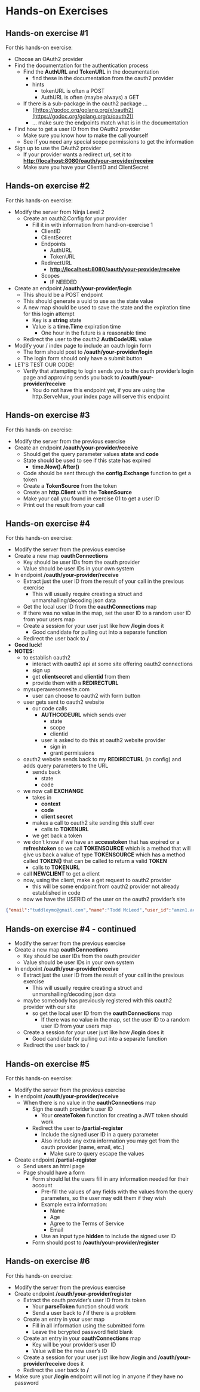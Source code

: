 # Hands-on Exercises

## Hands-on exercise #1

For this hands-on exercise:

- Choose an OAuth2 provider
- Find the documentation for the authentication process
  - Find the **AuthURL** and **TokenURL** in the documentation
    - find these in the documentation from the oauth2 provider
    - hints
      - tokenURL is often a POST
      - AuthURL is often (maybe always) a GET
  - If there is a sub-package in the oauth2 package ...
    - ([https://godoc.org/golang.org/x/oauth2](https://godoc.org/golang.org/x/oauth2))  
    - … make sure the endpoints match what is in the documentation
- Find how to get a user ID from the OAuth2 provider
  - Make sure you know how to make the call yourself
  - See if you need any special scope permissions to get the information
- Sign up to use the OAuth2 provider
  - If your provider wants a redirect url, set it to **[http://localhost:8080/oauth/your-provider/receive](http://localhost:8080/oauth/your-provider/receive)**
  - Make sure you have your ClientID and ClientSecret

## Hands-on exercise #2

For this hands-on exercise:

- Modify the server from Ninja Level 2
  - Create an oauth2.Config for your provider
    - Fill it in with information from hand-on-exercise 1
      - ClientID
      - ClientSecret
      - Endpoints
        - AuthURL
        - TokenURL
      - RedirectURL
        - **[http://localhost:8080/oauth/your-provider/receive](http://localhost:8080/oauth/your-provider/receive)**
      - Scopes
        - IF NEEDED
- Create an endpoint **/oauth/your-provider/login**
  - This should be a POST endpoint
  - This should generate a uuid to use as the state value
  - A new map should be used to save the state and the expiration time for this login attempt
    - Key is a **string** state
    - Value is a **time.Time** expiration time
      - One hour in the future is a reasonable time
  - Redirect the user to the oauth2 **AuthCodeURL** value
- Modify your / index page to include an oauth login form
  - The form should post to **/oauth/your-provider/login**
  - The login form should only have a submit button
- LET’S TEST OUR CODE!
  - Verify that attempting to login sends you to the oauth provider’s login page and approving sends you back to **/oauth/your-provider/receive**
    - You do not have this endpoint yet, if you are using the http.ServeMux, your index page will serve this endpoint

## Hands-on exercise #3

For this hands-on exercise:

- Modify the server from the previous exercise
- Create an endpoint **/oauth/your-provider/receive**
  - Should get the query parameter values **state** and **code**
  - State should be used to see if this state has expired
    - **time.Now().After()**
  - Code should be sent through the **config.Exchange** function to get a token
  - Create a **TokenSource** from the token
  - Create an **http.Client** with the **TokenSource**
  - Make your call you found in exercise 01 to get a user ID
  - Print out the result from your call

## Hands-on exercise #4

For this hands-on exercise:

- Modify the server from the previous exercise
- Create a new map **oauthConnections**
  - Key should be user IDs from the oauth provider
  - Value should be user IDs in your own system
- In endpoint **/oauth/your-provider/receive**
  - Extract just the user ID from the result of your call in the previous exercise
    - This will usually require creating a struct and unmarshalling/decoding json data
  - Get the local user ID from the **oauthConnections** map
  - If there was no value in the map, set the user ID to a random user ID from your users map
  - Create a session for your user just like how **/login** does it
    - Good candidate for pulling out into a separate function
  - Redirect the user back to **/**
- **Good luck!**
- **NOTES:**
  - to establish oauth2
    - interact with oauth2 api at some site offering oauth2 connections
    - sign up
    - get **clientsecret** and **clientid** from them
    - provide them with a **REDIRECTURL**
  - mysuperawesomesite.com
    - user can choose to oauth2 with form button
  - user gets sent to oauth2 website
    - our code calls
      - **AUTHCODEURL** which sends over
        - state
        - scope
        - clientid
      - user is asked to do this at oauth2 website provider
        - sign in
        - grant permissions
  - oauth2 website sends back to my **REDIRECTURL** (in config) and adds query parameters to the URL
    - sends back
      - state
      - code
  - we now call **EXCHANGE**
    - takes in
      - **context**
      - **code**
      - **client secret**
    - makes a call to oauth2 site sending this stuff over
      - calls to **TOKENURL**
    - we get back a token
  - we don’t know if we have an **accesstoken** that has expired or a **refreshtoken** so we call **TOKENSOURCE** which is a method that will give us back a value of type **TOKENSOURCE** which has a method called **TOKEN()** that can be called to return a valid **TOKEN**
    - calls to **TOKENURL**
  - call **NEWCLIENT** to get a client
  - now, using the client, make a get request to oauth2 provider
    - this will be some endpoint from oauth2 provider not already established in code
  - now we have the USERID of the user on the oauth2 provider’s site

```json
{"email":"tuddleymc@gmail.com","name":"Todd McLeod","user_id":"amzn1.account.AFKG2XU7BJYC27TS7BBNSVXYISUQ"}
```

## Hands-on exercise #4 - continued

- Modify the server from the previous exercise
- Create a new map **oauthConnections**
  - Key should be user IDs from the oauth provider
  - Value should be user IDs in your own system
- In endpoint **/oauth/your-provider/receive**
  - Extract just the user ID from the result of your call in the previous exercise
    - This will usually require creating a struct and unmarshalling/decoding json data
  - maybe somebody has previously registered with this oauth2 provider with our site
    - so get the local user ID from the **oauthConnections** map
      - If there was no value in the map, set the user ID to a random user ID from your users map
  - Create a session for your user just like how **/login** does it
    - Good candidate for pulling out into a separate function
  - Redirect the user back to /

## Hands-on exercise #5

For this hands-on exercise:

- Modify the server from the previous exercise
- In endpoint **/oauth/your-provider/receive**
  - When there is no value in the **oauthConnections** map
    - Sign the oauth provider’s user ID
      - Your **createToken** function for creating a JWT token should work
    - Redirect the user to **/partial-register**
      - Include the signed user ID in a query parameter
      - Also include any extra information you may get from the oauth provider (name, email, etc.)
        - Make sure to query escape the values
- Create endpoint **/partial-register**
  - Send users an html page
  - Page should have a form
    - Form should let the users fill in any information needed for their account
      - Pre-fill the values of any fields with the values from the query parameters, so the user may edit them if they wish
      - Example extra information:
        - Name
        - Age
        - Agree to the Terms of Service
        - Email
      - Use an input type **hidden** to include the signed user ID
    - Form should post to **/oauth/your-provider/register**

## Hands-on exercise #6

For this hands-on exercise:

- Modify the server from the previous exercise
- Create endpoint **/oauth/your-provider/register**
  - Extract the oauth provider’s user ID from its token
    - Your **parseToken** function should work
    - Send a user back to **/** if there is a problem
  - Create an entry in your user map
    - Fill in all information using the submitted form
    - Leave the bcrypted password field blank
  - Create an entry in your **oauthConnections** map
    - Key will be your provider’s user ID
    - Value will be the new user’s ID
  - Create a session for your user just like how **/login** and **/oauth/your-provider/receive** does it
  - Redirect the user back to **/**
- Make sure your **/login** endpoint will not log in anyone if they have no password
